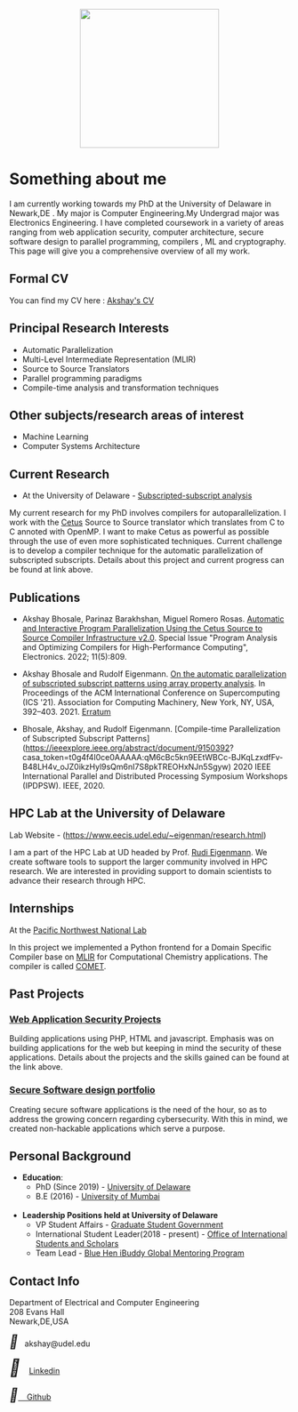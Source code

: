   
<p style="text-align:center;"> <img style="float: middle;" src="https://user-images.githubusercontent.com/31522126/73979783-d8886f80-48fc-11ea-870c-7d60bae6ef26.png" width=250 height=250></p>

# __Something about me__

I am currently working towards my PhD at the University of Delaware in Newark,DE . My major is Computer Engineering.My Undergrad major was Electronics Engineering. I have completed coursework in a variety of areas ranging from web application security, computer architecture, secure software design to parallel programming, compilers , ML and cryptography. This page will give you a comprehensive overview of all my work.

## __Formal CV__
You can find my CV here : [Akshay's CV](https://akshayud.me/Akshay_CV.pdf)

## __Principal Research Interests__
  * Automatic Parallelization
  * Multi-Level Intermediate Representation (MLIR)
  * Source to Source Translators
  * Parallel programming paradigms
  * Compile-time analysis and transformation techniques
  
## __Other subjects/research areas of interest__
  * Machine Learning
  * Computer Systems Architecture


## __Current Research__

* At the University of Delaware - [Subscripted-subscript analysis](http://subscripted-subscript.akshayud.me/)

My current research for my PhD involves compilers for autoparallelization. I work with the [Cetus](https://sites.udel.edu/cetus-cid/) Source to Source translator which translates from C to C annoted with OpenMP. I want to make Cetus as powerful as possible through the use of even more sophisticated techniques. Current challenge is to develop a compiler technique for the automatic parallelization of subscripted subscripts. Details about this project and current progress can be found at link above. 

## __Publications__

* Akshay Bhosale, Parinaz Barakhshan, Miguel Romero Rosas. [Automatic and Interactive Program Parallelization Using the Cetus Source to Source Compiler Infrastructure v2.0](https://www.mdpi.com/2079-9292/11/5/809). Special Issue "Program Analysis and Optimizing Compilers for High-Performance Computing", Electronics. 2022; 11(5):809.

* Akshay Bhosale and Rudolf Eigenmann. [On the automatic parallelization of subscripted subscript patterns using array property analysis](https://dl.acm.org/doi/10.1145/3447818.3460424). In Proceedings of the ACM International Conference on Supercomputing (ICS '21). Association for Computing Machinery, New York, NY, USA, 392–403. 2021. [Erratum](https://akshayud.me/Erratum_ICS2021.pdf)

* Bhosale, Akshay, and Rudolf Eigenmann. [Compile-time Parallelization of Subscripted Subscript Patterns](https://ieeexplore.ieee.org/abstract/document/9150392?    casa_token=t0g4f4I0ce0AAAAA:qM6cBc5kn9EEtWBCc-BJKqLzxdfFv-B48LH4v_oJZ0ikzHyl9sQm6nI7S8pkTREOHxNJn5Sgyw) 2020 IEEE International Parallel and Distributed Processing Symposium   Workshops (IPDPSW). IEEE, 2020.

## __HPC Lab at the University of Delaware__ 
Lab Website - (https://www.eecis.udel.edu/~eigenman/research.html)

I am a part of the HPC Lab at UD headed by Prof. [Rudi Eigenmann](https://www.ece.udel.edu/people/faculty/eigenman/). We create software tools to support the larger community involved in HPC research. We are interested in providing support to domain scientists to advance their research through HPC.

## __Internships__ 
At the [Pacific Northwest National Lab](https://www.pnnl.gov)

In this project we implemented a Python frontend for a Domain Specific Compiler base on [MLIR](https://mlir.llvm.org) for Computational Chemistry applications. The compiler is called [COMET](https://github.com/pnnl/COMET). 


## __Past Projects__

### [Web Application Security Projects](http://webappsecurity.akshayud.me/)
Building applications using PHP, HTML and javascript. Emphasis was on building applications for the web but keeping in mind the security of these applications. Details about the projects and the skills gained can be found at the link above. 


### [Secure Software design portfolio](http://secure-software.akshayud.me/)

Creating secure software applications is the need of the hour, so as to address the growing concern regarding cybersecurity. With this in mind, we created non-hackable applications which serve a purpose.

## __Personal Background__

* __Education__:
  * PhD (Since 2019) - [University of Delaware](https://www.udel.edu/)
  * B.E (2016) - [University of Mumbai](http://mu.ac.in/)
  <br/><br/>
* __Leadership Positions held at University of Delaware__
  * VP Student Affairs - [Graduate Student Government](https://sites.udel.edu/gsg/)
  * International Student Leader(2018 - present) - [Office of International Students and Scholars](http://www1.udel.edu/oiss/)
  * Team Lead - [Blue Hen iBuddy Global Mentoring Program](http://www1.udel.edu/oiss/isac/mentor)
  

## __Contact Info__

Department of Electrical and Computer Engineering <br/>
208 Evans Hall <br/>
Newark,DE,USA

<head>
<link rel="stylesheet" href="https://cdnjs.cloudflare.com/ajax/libs/font-awesome/4.7.0/css/font-awesome.min.css"> 
</head>
<body>
<p>
<i style="font-size:24px" class="fa">&#xf0e0;</i> &nbsp;  akshay@udel.edu </p>
</body>


<head>
<meta name="viewport" content="width=device-width, initial-scale=1">
<link rel="stylesheet" href="https://cdnjs.cloudflare.com/ajax/libs/font-awesome/4.7.0/css/font-awesome.min.css">
</head>
<body>
<i style="font-size:30px" class="fa">&#xf08c;</i>&nbsp; &nbsp;
<a class="LI-simple-link" href='https://in.linkedin.com/in/akshay-bhosale-a0b5b1103?trk=profile-badge'>Linkedin</a><br /><br />
<i style="font-size:24px" class="fa">&#xf09b;</i><a href= 'https://github.com/akshay9594'>&nbsp;&nbsp;&nbsp;&nbsp;Github</a>
</body>
